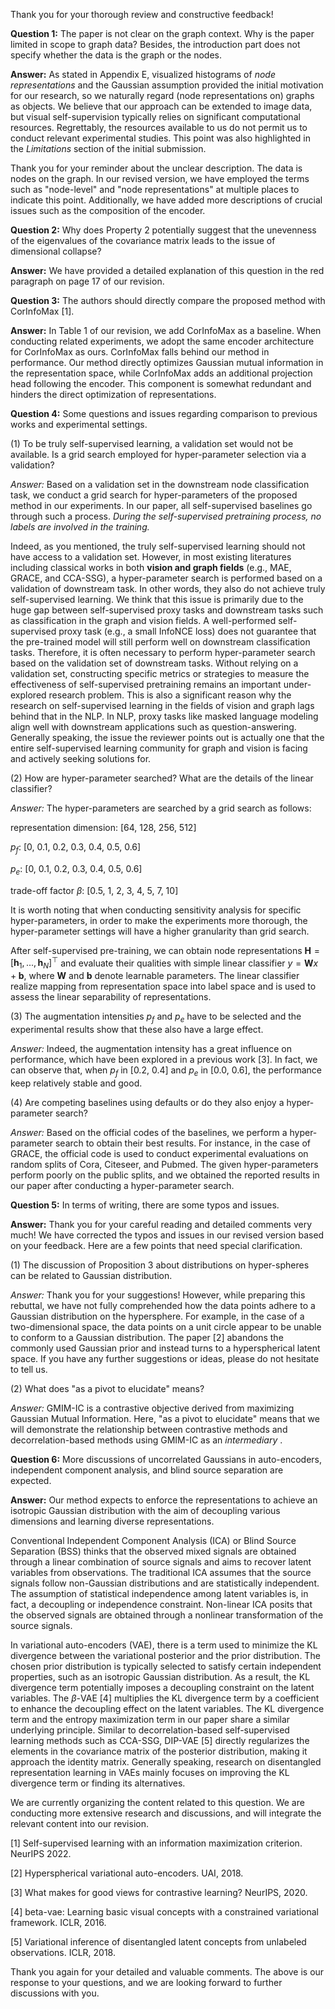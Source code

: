 Thank you for your thorough review and constructive feedback!



**Question 1:** The paper is not clear on the graph context. Why is the paper limited in scope to graph data? Besides, the introduction part does not specify whether the data is the graph or the nodes.

**Answer:** As stated in Appendix E, visualized histograms of *node representations* and the Gaussian assumption provided the initial motivation for our research, so we naturally regard (node representations on) graphs as objects. We believe that our approach can be extended to image data, but visual self-supervision typically relies on significant computational resources. Regrettably, the resources available to us do not permit us to conduct relevant experimental studies. This point was also highlighted in the *Limitations* section of the initial submission.

Thank you for your reminder about the unclear description. The data is nodes on the graph. In our revised version, we have employed the terms such as "node-level" and "node representations" at multiple places to indicate this point. Additionally, we have added more descriptions of crucial issues such as the composition of the encoder.

**Question 2:** Why does Property 2 potentially suggest that the unevenness of the eigenvalues of the covariance matrix leads to the issue of dimensional collapse?

**Answer:** We have provided a detailed explanation of this question in the red paragraph on page 17 of our revision.

**Question 3:** The authors should directly compare the proposed method with CorInfoMax [1].

**Answer:** In Table 1 of our revision, we add CorInfoMax as a baseline. When conducting related experiments, we adopt the same encoder architecture for CorInfoMax as ours. CorInfoMax falls behind our method in performance. Our method directly optimizes Gaussian mutual information in the representation space, while CorInfoMax adds an additional projection head following the encoder. This component is somewhat redundant and hinders the direct optimization of representations.

**Question 4:** Some questions and issues regarding comparison to previous works and experimental settings.

(1) To be truly self-supervised learning, a validation set would not be available. Is a grid search employed for hyper-parameter selection via a validation?

*Answer:* Based on a validation set in the downstream node classification task, we conduct a grid search for hyper-parameters of the proposed method in our experiments. In our paper, all self-supervised baselines go through such a process. *During the self-supervised pretraining process, no labels are involved in the training.*

Indeed, as you mentioned, the truly self-supervised learning should not have access to a validation set. However, in most existing literatures including classical works in both **vision and graph fields** (e.g., MAE, GRACE, and CCA-SSG), a hyper-parameter search is performed based on a validation of downstream task. In other words, they also do not achieve truly self-supervised learning. We think that this issue is primarily due to the huge gap between self-supervised proxy tasks and downstream tasks such as classification in the graph and vision fields. A well-performed self-supervised proxy task (e.g., a small InfoNCE loss) does not guarantee that the pre-trained model will still perform well on downstream classification tasks. Therefore, it is often necessary to perform hyper-parameter search based on the validation set of downstream tasks. Without relying on a validation set, constructing specific metrics or strategies to measure the effectiveness of self-supervised pretraining remains an important under-explored research problem. This is also a significant reason why the research on self-supervised learning in the fields of vision and graph lags behind that in the NLP. In NLP, proxy tasks like masked language modeling align well with downstream applications such as question-answering. Generally speaking, the issue the reviewer points out is actually one that the entire self-supervised learning community for graph and vision is facing and actively seeking solutions for.

(2) How are hyper-parameter searched? What are the details of the linear classifier?

*Answer:* The hyper-parameters are searched by a grid search as follows:

representation dimension: [64, 128, 256, 512]

$p_f$: [0, 0.1, 0.2, 0.3, 0.4, 0.5, 0.6]

$p_e$: [0, 0.1, 0.2, 0.3, 0.4, 0.5, 0.6]

trade-off factor $\beta$: [0.5, 1, 2, 3, 4, 5, 7, 10]

It is worth noting that when conducting sensitivity analysis for specific hyper-parameters, in order to make the experiments more thorough, the hyper-parameter settings will have a higher granularity than grid search.

After self-supervised pre-training, we can obtain node representations $\mathbf{H} = [\mathbf{h}_1,...,\mathbf{h}_N]^{\top}$ and evaluate their qualities with simple linear classifier $y = \mathbf{W} x + \mathbf{b}$, where $\mathbf{W}$ and $\mathbf{b}$ denote learnable parameters. The linear classifier realize mapping from representation space into label space and is used to assess the linear separability of representations.

(3) The augmentation intensities $p_f$ and $p_e$ have to be selected and the experimental results show that these also have a large effect.

*Answer:* Indeed, the augmentation intensity has a great influence on performance, which have been explored in a previous work [3]. In fact, we can observe that, when $p_f$ in [0.2, 0.4] and $p_e$ in [0.0, 0.6], the performance keep relatively stable and good.

(4) Are competing baselines using defaults or do they also enjoy a hyper-parameter search?

*Answer:* Based on the official codes of the baselines, we perform a hyper-parameter search to obtain their best results. For instance, in the case of GRACE, the official code is used to conduct experimental evaluations on random splits of Cora, Citeseer, and Pubmed. The given hyper-parameters perform poorly on the public splits, and we obtained the reported results in our paper after conducting a hyper-parameter search.

**Question 5:** In terms of writing, there are some typos and issues.

**Answer:** Thank you for your careful reading and detailed comments very much! We have corrected the typos and issues in our revised version based on your feedback. Here are a few points that need special clarification.

(1) The discussion of Proposition 3 about distributions on hyper-spheres can be related to Gaussian distribution.

*Answer:* Thank you for your suggestions! However, while preparing this rebuttal, we have not fully comprehended how the data points adhere to a Gaussian distribution on the hypersphere. For example, in the case of a two-dimensional space, the data points on a unit circle appear to be unable to conform to a Gaussian distribution. The paper [2] abandons the commonly used Gaussian prior and instead turns to a hyperspherical latent space. If you have any further suggestions or ideas, please do not hesitate to tell us.

(2) What does "as a pivot to elucidate" means?

*Answer:*  GMIM-IC is a contrastive objective derived from maximizing Gaussian Mutual Information. Here, "as a pivot to elucidate" means that we will demonstrate the relationship between contrastive methods  and decorrelation-based methods using GMIM-IC as an *intermediary* .

**Question 6:** More discussions of uncorrelated Gaussians in auto-encoders, independent component analysis, and blind source separation are expected.

**Answer:** Our method expects to enforce the representations to achieve an isotropic Gaussian distribution with the aim of decoupling various dimensions and learning diverse representations.

Conventional Independent Component Analysis (ICA) or Blind Source Separation (BSS) thinks that the observed mixed signals are obtained through a linear combination of source signals and aims to recover latent variables from observations. The traditional ICA assumes that the source signals follow non-Gaussian distributions and are statistically independent. The assumption of statistical independence among latent variables is, in fact, a decoupling or independence constraint. Non-linear ICA posits that the observed signals are obtained through a nonlinear transformation of the source signals. 

In variational auto-encoders (VAE), there is a term used to minimize the KL divergence between the variational posterior and the prior distribution. The chosen prior distribution is typically selected to satisfy certain independent properties, such as an isotropic Gaussian distribution. As a result, the KL divergence term potentially imposes a decoupling constraint on the latent variables. The $\beta$-VAE [4] multiplies the KL divergence term by a coefficient to enhance the decoupling effect on the latent variables. The KL divergence term and the entropy maximization term in our paper share a similar underlying principle. Similar to decorrelation-based self-supervised learning methods such as CCA-SSG, DIP-VAE [5] directly regularizes the elements in the covariance matrix of the posterior distribution, making it approach the identity matrix. Generally speaking, research on disentangled representation learning in VAEs mainly focuses on improving the KL divergence term or finding its alternatives.

We are currently organizing the content related to this question. We are conducting more extensive research and discussions, and  will integrate the relevant content into our revision.



[1] Self-supervised learning with an information maximization criterion. NeurIPS 2022.

[2] Hyperspherical variational auto-encoders. UAI, 2018.

[3] What makes for good views for contrastive learning? NeurIPS, 2020.

[4] beta-vae: Learning basic visual concepts with a constrained variational framework. ICLR, 2016.

[5] Variational inference of disentangled latent concepts from unlabeled observations. ICLR, 2018.



Thank you again for your detailed and valuable comments. The above is our response to your questions, and we are looking forward to further discussions with you.













